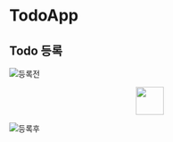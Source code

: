 # TodoApp
## Todo 등록
![등록전](https://user-images.githubusercontent.com/111489860/235612743-d06359bb-72d6-4d37-af68-62be3bc8ba75.PNG)</br>

<p align="center">
  <img src="https://user-images.githubusercontent.com/111489860/235613733-fc53dcf4-6e3f-4c26-9d0f-6cfddcd1ef1a.png" height="50"></br>
</p>

![등록후](https://user-images.githubusercontent.com/111489860/235612899-063c19bc-5c84-4d00-b977-7c87373da1b5.PNG)

